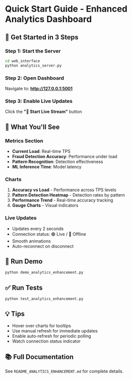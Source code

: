 # Quick Start Guide - Enhanced Analytics Dashboard

## 🚀 Get Started in 3 Steps

### Step 1: Start the Server
```bash
cd web_interface
python analytics_server.py
```

### Step 2: Open Dashboard
Navigate to: **http://127.0.0.1:5001**

### Step 3: Enable Live Updates
Click the **"📡 Start Live Stream"** button

## 🎯 What You'll See

### Metrics Section
- **Current Load**: Real-time TPS
- **Fraud Detection Accuracy**: Performance under load
- **Pattern Recognition**: Detection effectiveness
- **ML Inference Time**: Model latency

### Charts
1. **Accuracy vs Load** - Performance across TPS levels
2. **Pattern Detection Heatmap** - Detection rates by pattern
3. **Performance Trend** - Real-time accuracy tracking
4. **Gauge Charts** - Visual indicators

### Live Updates
- Updates every 2 seconds
- Connection status: 🟢 Live / 🔴 Offline
- Smooth animations
- Auto-reconnect on disconnect

## 🧪 Run Demo
```bash
python demo_analytics_enhancement.py
```

## ✅ Run Tests
```bash
python test_analytics_enhancement.py
```

## 💡 Tips
- Hover over charts for tooltips
- Use manual refresh for immediate updates
- Enable auto-refresh for periodic polling
- Watch connection status indicator

## 📚 Full Documentation
See `README_ANALYTICS_ENHANCEMENT.md` for complete details.
